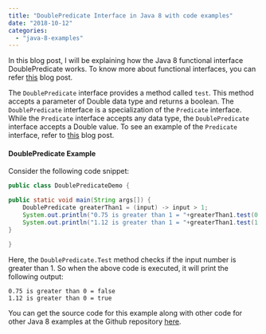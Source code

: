 ```yaml
---
title: "DoublePredicate Interface in Java 8 with code examples"
date: "2018-10-12"
categories: 
  - "java-8-examples"
---
```


In this blog post, I will be explaining how the Java 8 functional interface DoublePredicate works. To know more about functional interfaces, you can refer [this](https://reshmabidikar.github.io/2019/03/java-8-functional-interface.html) blog post.

The `DoublePredicate` interface provides a method called `test`. This method accepts a parameter of Double data type and returns a boolean. The `DoublePredicate` interface is a specialization of the `Predicate` interface. While the `Predicate` interface accepts any data type, the `DoublePredicate` interface accepts a Double value. To see an example of the `Predicate` interface, refer to [this](https://reshmabidikar.github.io/2018/10/java-8-predicate-example.html) blog post.

#### DoublePredicate Example

Consider the following code snippet:

```java
public class DoublePredicateDemo {

public static void main(String args[]) { 
    DoublePredicate greaterThan1 = (input) -> input > 1; 
    System.out.println("0.75 is greater than 1 = "+greaterThan1.test(0.75)); 
    System.out.println("1.12 is greater than 1 = "+greaterThan1.test(1.25)); 
}

}

```

Here, the `DoublePredicate.Test` method checks if the input number is greater than 1. So when the above code is executed, it will print the following output:

```
0.75 is greater than 0 = false 
1.12 is greater than 0 = true
```

You can get the source code for this example along with other code for other Java 8 examples at the Github repository [here](https://github.com/reshmabidikar/Java8Demo).
